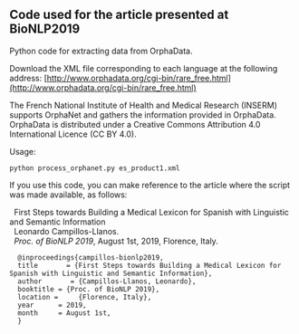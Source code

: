 ## Code used for the article presented at BioNLP2019
Python code for extracting data from OrphaData.

Download the XML file corresponding to each language at the following address: [http://www.orphadata.org/cgi-bin/rare_free.html](http://www.orphadata.org/cgi-bin/rare_free.html)

The French National Institute of Health and Medical Research (INSERM) supports OrphaNet and gathers the information provided in OrphaData. OrphaData is distributed under a Creative Commons Attribution 4.0 International Licence (CC BY 4.0).

Usage:
``` [python]
python process_orphanet.py es_product1.xml
```
If you use this code, you can make reference to the article where the script was made available, as follows:

     First Steps towards Building a Medical Lexicon for Spanish with Linguistic and Semantic Information  
     Leonardo Campillos-Llanos.   
     *Proc. of BioNLP 2019*, August 1st, 2019, Florence, Italy.   

```
  @inproceedings{campillos-bionlp2019,   
  title       = {First Steps towards Building a Medical Lexicon for Spanish with Linguistic and Semantic Information},  
  author       = {Campillos-Llanos, Leonardo},   
  booktitle = {Proc. of BioNLP 2019},
  location =     {Florence, Italy},
  year      = 2019,
  month     = August 1st,
  }
```
